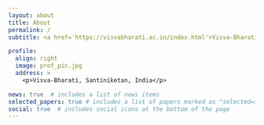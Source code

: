 ```yaml
---
layout: about
title: About
permalink: /
subtitle: <a href='https://visvabharati.ac.in/index.html'>Visva-Bharati</a>. Santiniketan

profile:
  align: right
  image: prof_pic.jpg
  address: >
    <p>Visva-Bharati, Santiniketan, India</p>

news: true  # includes a list of news items
selected_papers: true # includes a list of papers marked as "selected={true}"
social: true  # includes social icons at the bottom of the page
---
```


 
